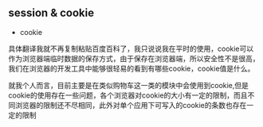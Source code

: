## session & cookie

- cookie

具体翻译我就不再复制粘贴百度百科了，我只说说我在平时的使用，cookie可以作为浏览器端临时数据的保存方式，由于保存在浏览器端，所以安全性不是很高，我们在浏览器的开发工具中能够很轻易的看到有哪些cookie，cookie值是什么。

就我个人而言，目前主要是在类似购物车这一类的模块中会使用到cookie,但是cookie的使用存在一些问题，各个浏览器对cookie的大小有一定的限制，而且不同浏览器的限制还不尽相同，此外对单个应用下可写入的cookie的条数也存在一定的限制